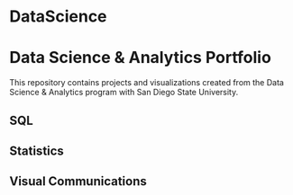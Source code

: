 # DataScience
# Data Science & Analytics Portfolio
This repository contains projects and visualizations created from the Data Science & Analytics program with San Diego State University.

## SQL

## Statistics

## Visual Communications

